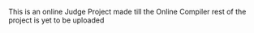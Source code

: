 This is an online Judge Project made till the Online Compiler rest of the project is yet to be uploaded
